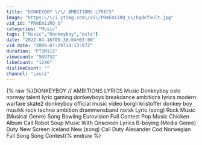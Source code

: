 ```yaml
---
title: "DONKEYBOY \/\/ AMBITIONS LYRICS"
image: "https:\/\/i.ytimg.com\/vi\/PRmEmiiRQ_U\/hqdefault.jpg"
vid_id: "PRmEmiiRQ_U"
categories: "Music"
tags: ["Music","Donkeyboy","oslo"]
date: "2022-04-16T05:38:04+03:00"
vid_date: "2009-07-29T14:13:07Z"
duration: "PT3M11S"
viewcount: "509732"
likeCount: "1246"
dislikeCount: ""
channel: "Lassi"
---
```

{% raw %}DONKEYBOY // AMBITIONS LYRICS Music Donkeyboy oslo norway talent lyric gaming donkeyboys breakdance ambitions lyrics modern warfare skate2 donkeyboy official music video borgli kristoffer donkey boy musikk rock techno ambition drammensband norsk Lyric (song) Rock Music (Musical Genre) Song Bowling Eurovision Full Contest Pop Music Chicken Album Call Robot Soup Music With Onscreen Lyrics B-boying (Media Genre) Duty New Screen Iceland New (song) Call Duty Alexander Cod Norwegian Full Song Song Contest{% endraw %}
